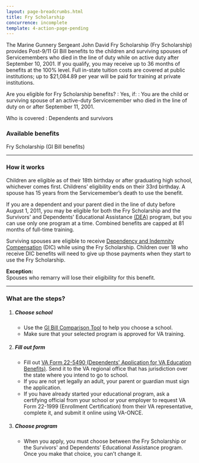 ```yaml
---
layout: page-breadcrumbs.html
title: Fry Scholarship
concurrence: incomplete
template: 4-action-page-pending
---
```


The Marine Gunnery Sergeant John David Fry Scholarship (Fry Scholarship) provides Post-9/11 GI Bill benefits to the children and surviving spouses of Servicemembers who died in the line of duty while on active duty after September 10, 2001. If you qualify, you may receive up to 36 months of benefits at the 100% level. Full in-state tuition costs are covered at public institutions; up to $21,084.89 per year will be paid for training at private institutions.

Are you eligible for Fry Scholarship benefits?
: Yes, if:
: You are the child or surviving spouse of an active-duty Servicemember who died in the line of duty on or after September 11, 2001.

Who is covered
: Dependents and survivors

### Available benefits

Fry Scholarship (GI Bill benefits)

-----

### How it works

Children are eligible as of their 18th birthday or after graduating high school, whichever comes first. Childrens’ eligibility ends on their 33rd birthday. A spouse has 15 years from the Servicemember’s death to use the benefit.

If you are a dependent and your parent died in the line of duty before August 1, 2011, you may be eligible for both the Fry Scholarship and the Survivors' and Dependents' Educational Assistance [(DEA)](/education/gi-bill/survivors-dependent-assistance/dependents-education/) program, but you can use only one program at a time. Combined benefits are capped at 81 months of full-time training.

Surviving spouses are eligible to receive [Dependency and Indemnity Compensation](http://www.benefits.va.gov/COMPENSATION/types-dependency_and_indemnity.asp) (DIC) while using the Fry Scholarship. Children over 18 who receive DIC benefits will need to give up those payments when they start to use the Fry Scholarship.

**Exception:**<br>
Spouses who remarry will lose their eligibility for this benefit.

----

### What are the steps?

<ol class="process">
<li class="step one">
<div markdown="1">

##### Choose school

- Use the [GI Bill Comparison Tool](/gi-bill-comparison-tool/) to help you choose a school.
- Make sure that your selected program is approved for VA training.
</div>
</li>

<li class="step two">
<div markdown="1">

##### Fill out form

- Fill out [VA Form 22-5490 (Dependents' Application for VA Education Benefits)](http://www.va.gov/vaforms/form_detail.asp?FormNo=22-5490). Send it to the VA regional office that has jurisdiction over the state where you intend to go to school.
- If you are not yet legally an adult, your parent or guardian must sign the application.
- If you have already started your educational program, ask a certifying official from your school or your employer to request VA Form 22-1999 (Enrollment Certification) from their VA representative, complete it, and submit it online using VA-ONCE.
</div>
</li>

<li class="step last three">
<div markdown="1">

##### Choose program

- When you apply, you must choose between the Fry Scholarship or the Survivors' and Dependents' Educational Assistance program. Once you make that choice, you can't change it.
</div>
</li>

</ol>
